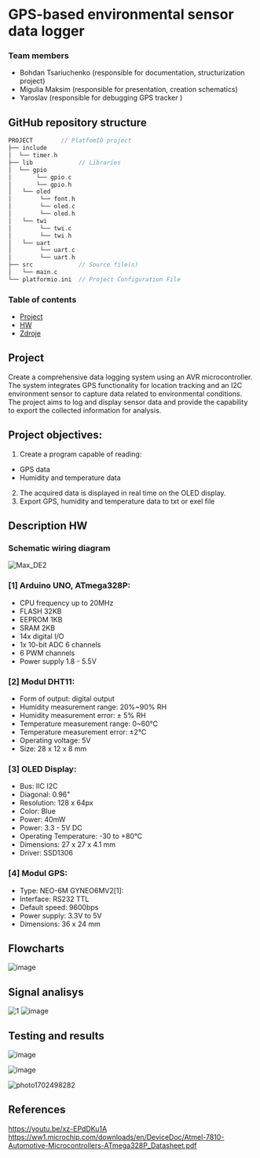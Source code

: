 # GPS-based environmental sensor data logger

### Team members

* Bohdan Tsariuchenko (responsible for documentation, structurization project)
* Migulia Maksim (responsible for presentation, creation schematics)
* Yaroslav (responsible for debugging GPS tracker )


## GitHub repository structure

   ```c
PROJECT        // PlatfomIO project
├── include
│  └── timer.h      
├── lib             // Libraries
│  └── gpio
│       └── gpio.c
│       └── gpio.h
│   └── oled
│        └── font.h
│        └── oled.c
│        └── oled.h
│   └── twi
│        └── twi.c
│        └── twi.h
│   └── uart
│        └── uart.c
│        └── uart.h
├── src             // Source file(s)
│   └── main.c
└── platformio.ini  // Project Configuration File
 ```

### Table of contents

* [Project](#objectives)
* [HW](#hardware)
* [Zdroje](#references)

<a name="objectives"></a>
## Project
Create a comprehensive data logging system using an AVR microcontroller. The system integrates GPS functionality for location tracking and an I2C environment sensor to capture data related to environmental conditions. The project aims to log and display sensor data and provide the capability to export the collected information for analysis.

## Project objectives:

1. Create a program capable of reading: 
- GPS data
- Humidity and temperature data
2. The acquired data is displayed in real time on the OLED display.
3. Export GPS, humidity and temperature data to txt or exel file


<a name="hardware"></a>
## Description HW
### Schematic wiring diagram
![Max_DE2](https://github.com/MaksimMigulia97/digital_electronics-2/assets/99403646/05c29027-3b62-4b4a-b1e0-ba9bfbfa2d46)

### [1] Arduino UNO, ATmega328P:
- CPU frequency up to 20MHz
- FLASH 32KB
- EEPROM 1KB
- SRAM 2KB
- 14x digital I/O
- 1x 10-bit ADC 6 channels
- 6 PWM channels
- Power supply 1.8 - 5.5V

### [2] Modul DHT11:
- Form of output: digital output
- Humidity measurement range: 20%~90% RH
- Humidity measurement error: ± 5% RH
- Temperature measurement range: 0~60℃
- Temperature measurement error: ±2℃
- Operating voltage: 5V
- Size: 28 x 12 x 8 mm

### [3] OLED Display:
- Bus: IIC I2C
- Diagonal: 0.96" 
- Resolution: 128 x 64px
- Color: Blue
- Power: 40mW 
- Power: 3.3 - 5V DC 
- Operating Temperature: -30 to +80°C 
- Dimensions: 27 x 27 x 4.1 mm 
- Driver: SSD1306

### [4] Modul GPS:
- Type: NEO-6M GYNEO6MV2[1]: 
- Interface: RS232 TTL
- Default speed: 9600bps
- Power supply: 3.3V to 5V
- Dimensions: 36 x 24 mm

<a name="modules"></a>

## Flowcharts
![image](https://github.com/Xtsari00/notReal-Digital-Electronics-2/assets/99403641/7bd48cb2-cc2b-4851-829f-f80f9d2067c6)

## Signal analisys 
![1](https://github.com/Xtsari00/notReal-Digital-Electronics-2/assets/99403641/30282f5b-707b-4bbf-890b-a5edb8bb6f31)
![image](https://github.com/Xtsari00/notReal-Digital-Electronics-2/assets/99403641/f3e1faac-cd07-495f-bef1-c60f92e3e0b9)


## Testing and results
![image](https://github.com/Xtsari00/notReal-Digital-Electronics-2/assets/99403641/02b0ff3f-9a03-41ff-93a2-cb791b5dc97a)

![image](https://github.com/Xtsari00/notReal-Digital-Electronics-2/assets/99403641/94a315ad-299b-42d3-b931-5311ffa84938)

![photo1702498282](https://github.com/Xtsari00/notReal-Digital-Electronics-2/assets/99403641/68fed1d6-c474-4499-b25e-26a2e23109e2)



## References 
https://youtu.be/xz-EPdDKu1A
https://ww1.microchip.com/downloads/en/DeviceDoc/Atmel-7810-Automotive-Microcontrollers-ATmega328P_Datasheet.pdf
